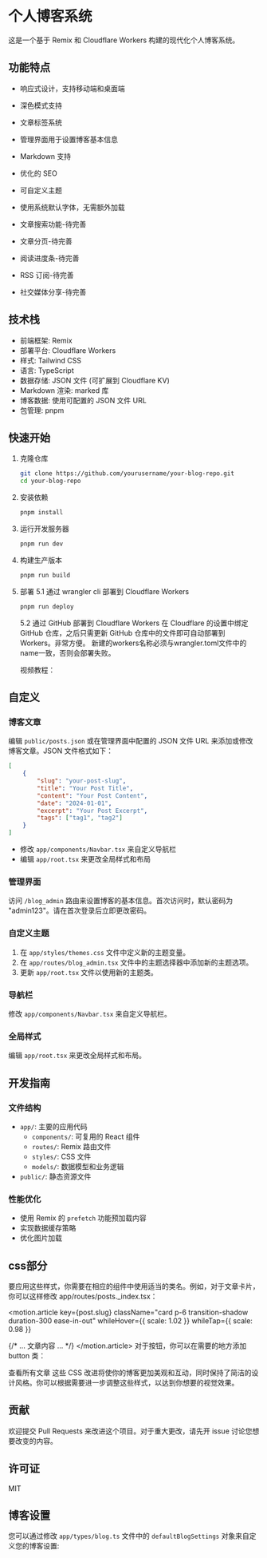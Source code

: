 # 个人博客系统

这是一个基于 Remix 和 Cloudflare Workers 构建的现代化个人博客系统。

## 功能特点

- 响应式设计，支持移动端和桌面端
- 深色模式支持
- 文章标签系统
- 管理界面用于设置博客基本信息
- Markdown 支持
- 优化的 SEO
- 可自定义主题
- 使用系统默认字体，无需额外加载

- 文章搜索功能-待完善
- 文章分页-待完善
- 阅读进度条-待完善
- RSS 订阅-待完善
- 社交媒体分享-待完善

## 技术栈

- 前端框架: Remix
- 部署平台: Cloudflare Workers
- 样式: Tailwind CSS
- 语言: TypeScript
- 数据存储: JSON 文件 (可扩展到 Cloudflare KV)
- Markdown 渲染: marked 库
- 博客数据: 使用可配置的 JSON 文件 URL
- 包管理: pnpm

## 快速开始

1. 克隆仓库
   ```sh
   git clone https://github.com/yourusername/your-blog-repo.git
   cd your-blog-repo
   ```

2. 安装依赖
   ```sh
   pnpm install
   ```

3. 运行开发服务器
   ```sh
   pnpm run dev
   ```

4. 构建生产版本
   ```sh
   pnpm run build
   ```

5. 部署
   5.1 通过 wrangler cli 部署到 Cloudflare Workers
   ```sh
   pnpm run deploy
   ```
   5.2 通过 GitHub 部署到 Cloudflare Workers
   在 Cloudflare 的设置中绑定 GitHub 仓库，之后只需更新 GitHub 仓库中的文件即可自动部署到 Workers。非常方便。
   新建的workers名称必须与wrangler.toml文件中的name一致，否则会部署失败。

   视频教程：

## 自定义

### 博客文章

编辑 `public/posts.json` 或在管理界面中配置的 JSON 文件 URL 来添加或修改博客文章。JSON 文件格式如下：

```json
[
    {
        "slug": "your-post-slug",
        "title": "Your Post Title",
        "content": "Your Post Content",
        "date": "2024-01-01",
        "excerpt": "Your Post Excerpt",
        "tags": ["tag1", "tag2"]
    }
]
```

- 修改 `app/components/Navbar.tsx` 来自定义导航栏
- 编辑 `app/root.tsx` 来更改全局样式和布局

### 管理界面

访问 `/blog_admin` 路由来设置博客的基本信息。首次访问时，默认密码为 "admin123"。请在首次登录后立即更改密码。

### 自定义主题

1. 在 `app/styles/themes.css` 文件中定义新的主题变量。
2. 在 `app/routes/blog_admin.tsx` 文件中的主题选择器中添加新的主题选项。
3. 更新 `app/root.tsx` 文件以使用新的主题类。

### 导航栏

修改 `app/components/Navbar.tsx` 来自定义导航栏。

### 全局样式

编辑 `app/root.tsx` 来更改全局样式和布局。

## 开发指南

### 文件结构

- `app/`: 主要的应用代码
  - `components/`: 可复用的 React 组件
  - `routes/`: Remix 路由文件
  - `styles/`: CSS 文件
  - `models/`: 数据模型和业务逻辑
- `public/`: 静态资源文件

### 性能优化

- 使用 Remix 的 `prefetch` 功能预加载内容
- 实现数据缓存策略
- 优化图片加载

## css部分

要应用这些样式，你需要在相应的组件中使用适当的类名。例如，对于文章卡片，你可以这样修改 app/routes/posts._index.tsx：


<motion.article
  key={post.slug}
  className="card p-6 transition-shadow duration-300 ease-in-out"
  whileHover={{ scale: 1.02 }}
  whileTap={{ scale: 0.98 }}
>
  {/* ... 文章内容 ... */}
</motion.article>
对于按钮，你可以在需要的地方添加 button 类：


<Link to="/posts" className="button inline-block mt-8">
  查看所有文章
</Link>
这些 CSS 改进将使你的博客更加美观和互动，同时保持了简洁的设计风格。你可以根据需要进一步调整这些样式，以达到你想要的视觉效果。


## 贡献

欢迎提交 Pull Requests 来改进这个项目。对于重大更改，请先开 issue 讨论您想要改变的内容。

## 许可证

MIT

## 博客设置

您可以通过修改 `app/types/blog.ts` 文件中的 `defaultBlogSettings` 对象来自定义您的博客设置: